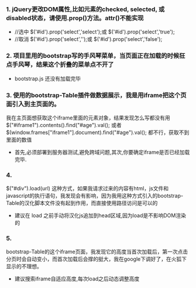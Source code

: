 ### 1. jQuery更改DOM属性,比如元素的checked, selected, 或 disabled状态，请使用.prop()方法。attr()不能实现

- //选中
$('#id').prop('select','select');或
$('#id').prop('select','true');
- //取消
$('#id').prop('select','');或
$('#id').prop('select','false');

### 2. 项目里用的bootstrap写的手风琴菜单，当页面正在加载的时候狂点手风琴，结果这个折叠的菜单点不开了

- bootstrap.js 还没有加载完毕

### 3. 使用的bootstrap-Table插件做数据展示，我是用iframe把这个页面引入到主页面的。
我在主页面想获取这个iframe里面的元素对象，结果发现怎么写都没有用
$("#iframe1").contents().find("#age").val();
或者
$(window.frames["iframe1"].document).find("#age").val();
都不行，获取不到里面的数值

- 首先,必须部署到服务器测试,避免跨域问题,其次,你要确定iframe是否已经加载完毕.


### 4.
$("#div").load(url) 这种方式，如果我请求过来的内容有html，js文件和javascript的执行语句，我发现会有影响，因为我用这种方式引入的bootstrap-Table的汉化脚本文件没有起到作用，而直接使用路径访问是可以的

- 建议在 load 之前手动将汉化js追加到head区域,因为load是不影响DOM渲染的

### 5. 
bootstrap-Table的这个iframe页面，我发现它的高度当首次加载后，第一次点击分页时会自动变小，而首次加载后会撑的挺大，我在google下调好了，在火狐下显示的不理想。

- 建议搜索iframe自适应高度,每次load之后动态调整高度
